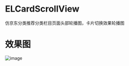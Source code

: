 # ELCardScrollView
仿京东分类推荐分类栏目页面头部轮播图，卡片切换效果轮播图

# 效果图
![image](https://github.com/LifeForLove/ELCardScrollView/blob/master/QQ20190920-143047.gif)

